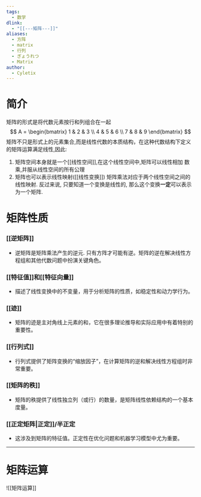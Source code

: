 ```yaml
---
tags:
  - 数学
dlink:
  - "[[---矩阵---]]"
aliases:
  - 方阵
  - matrix
  - 行列
  - ぎょうれつ
  - Matrix
author:
  - Cyletix
---
```

# 简介
矩阵的形式是将代数元素按行和列组合在一起
$$
A = \begin{bmatrix} 1 & 2 & 3 \\ 4 & 5 & 6 \\ 7 & 8 & 9 \end{bmatrix}
$$
矩阵不只是形式上的元素集合,而是线性代数的本质结构，在这种代数结构下定义的矩阵运算满足线性,因此: 
1. 矩阵空间本身就是一个[[线性空间]],在这个线性空间中,矩阵可以线性相加 数乘,并服从线性空间的所有公理
2. 矩阵也可以表示线性映射([[线性变换]]) 矩阵乘法对应于两个线性空间之间的线性映射. 反过来说, 只要知道一个变换是线性的, 那么这个变换**一定**可以表示为一个矩阵. 

# 矩阵性质
### [[逆矩阵]]
- 逆矩阵是矩阵乘法产生的逆元. 只有方阵才可能有逆。矩阵的逆在解决线性方程组和其他代数问题中扮演关键角色。
### [[特征值]]和[[特征向量]]
- 描述了线性变换中的不变量，用于分析矩阵的性质，如稳定性和动力学行为。
### [[迹]]
- 矩阵的迹是主对角线上元素的和，它在很多理论推导和实际应用中有着特别的重要性。
### [[行列式]]
- 行列式提供了矩阵变换的“缩放因子”，在计算矩阵的逆和解决线性方程组时非常重要。
### [[矩阵的秩]]
- 矩阵的秩提供了线性独立列（或行）的数量，是矩阵线性依赖结构的一个基本度量。
### [[正定矩阵|正定]]/半正定
- 这涉及到矩阵的特征值。正定性在优化问题和机器学习模型中尤为重要。

---
# 矩阵运算

![[矩阵运算]]
